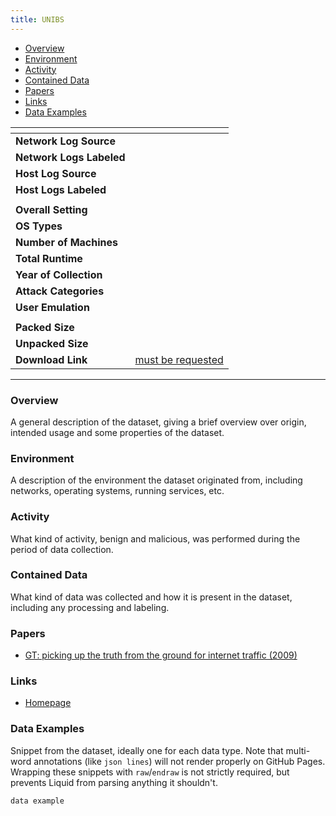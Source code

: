 ```yaml
---
title: UNIBS
---
```


- [Overview](#overview)
- [Environment](#environment)
- [Activity](#activity)
- [Contained Data](#contained-data)
- [Papers](#papers)
- [Links](#links)
- [Data Examples](#data-examples)

| <!-- -->                 | <!-- -->                                                           |
|--------------------------|--------------------------------------------------------------------|
| **Network Log Source**   |                                                                    |
| **Network Logs Labeled** |                                                                    |
| **Host Log Source**      |                                                                    |
| **Host Logs Labeled**    |                                                                    |
|                          |                                                                    |
| **Overall Setting**      |                                                                    |
| **OS Types**             |                                                                    |
| **Number of Machines**   |                                                                    |
| **Total Runtime**        |                                                                    |
| **Year of Collection**   |                                                                    |
| **Attack Categories**    |                                                                    |
| **User Emulation**       |                                                                    |
|                          |                                                                    |
| **Packed Size**          |                                                                    |
| **Unpacked Size**        |                                                                    |
| **Download Link**        | [must be requested](http://netweb.ing.unibs.it/~ntw/tools/traces/) |

***

### Overview
A general description of the dataset, giving a brief overview over origin, intended usage and some properties of the dataset.

### Environment
A description of the environment the dataset originated from, including networks, operating systems, running services, etc.

### Activity
What kind of activity, benign and malicious, was performed during the period of data collection.

### Contained Data
What kind of data was collected and how it is present in the dataset, including any processing and labeling.

### Papers
- [GT: picking up the truth from the ground for internet traffic (2009)](https://doi.org/10.1145/1629607.1629610)

### Links
- [Homepage](http://netweb.ing.unibs.it/~ntw/tools/traces/)

### Data Examples
Snippet from the dataset, ideally one for each data type.
Note that multi-word annotations (like `json lines`) will not render properly on GitHub Pages.
Wrapping these snippets with `raw`/`endraw` is not strictly required, but prevents Liquid from parsing anything it shouldn't.

<!--  {% raw %} -->
```
data example
```
<!--  {% endraw %} -->